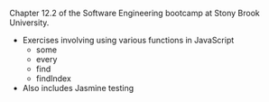 Chapter 12.2 of the Software Engineering bootcamp at Stony Brook University.
- Exercises involving using various functions in JavaScript
    - some
    - every
    - find
    - findIndex
- Also includes Jasmine testing